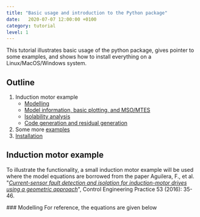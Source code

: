 ```yaml
---
title: "Basic usage and introduction to the Python package"
date:   2020-07-07 12:00:00 +0100
category: tutorial
level: 1
---
```

This tutorial illustrates basic usage of the python package, gives pointer to some examples, and shows how to install everything on a Linux/MacOS/Windows system.

## Outline
1. Induction motor example
    * [Modelling](#modelling)
    * [Model information, basic plotting, and MSO/MTES](#msomtes)
    * [Isolability analysis](#isolabilityanalysis)
    * [Code generation and residual generation](#resgen)
2. Some more [examples](#examples)
3. [Installation](#installation)



## Induction motor example

To illustrate the functionality, a small induction motor example will be used where the model equations are borrowed from the paper Aguilera, F., et al. "[_Current-sensor fault detection and isolation for induction-motor drives using a geometric approach_](https://doi.org/10.1016/j.conengprac.2016.04.014)", Control Engineering Practice 53 (2016): 35-46. 

<a name="modelling"/>
### Modelling
For reference, the equations are given below
<p>
<!---
  0 &= -q_a + w \lambda_a &   \frac{d}{dt} i_a &= i_a'\\
  0 &= -q_b + w \lambda_b & \frac{d}{dt} i_b &= i_b'\\
  0 &= -i_a' -a i_a + b c \lambda_a + b q_b + d u_a & \frac{d}{dt} \lambda_a &= \lambda_a'\\
  0 &= -i_b' -a i_b + b c \lambda_b + b q_a + d u_b & \frac{d}{dt} \lambda_b &= \lambda_b'\\
  0 &= -\lambda_a' + L_M c i_a - c \lambda_a - q_b\\
  0 &= -\lambda_b' + L_M c i_b - c \lambda_b - q_a\\
  0 &= -w' -k c_f w + k c_t (i_a \lambda_b - i_b \lambda_a) - k T_l\\

  y_1 &= i_a + f_a\\
  y_2 &= i_b + f_b\\
  y_3 &= w  
-->
<img src="/assets/tutorials/induction_motor_model.png" width="80%" align="centering"/>
</p>
There are also three measurement equations, where the two current sensors have modeled faults as
<p>
<img src="/assets/tutorials/induction_motor_model_y.png" width="20%" align="centering"/>
</p>

The modeling part is where the main differences between Python and Matlab versions are. This is due to that [SymPy](https://www.sympy.org/) is used instead of the symbolic toolbox in Matlab. Therefore, let's import the toolbox and sympy (and matplotlib since we want to plot)
```python
import matplotlib.pyplot as plt
import faultdiagnosistoolbox as fdt
import sympy as sym
```
Now, we define the model as a python dictionary with keys 
* `type` - type of model, here we are definic a model using symbolic expressions
* `x` - list of unknown variables in the model
* `f` -  list of fault variables
* `z`- list of known variables
* `rels` - list of model equations
* `parameters` - list of parameters (optional)
For the induction motor model, this corresponds to

```python
model_def = {'type': 'Symbolic',
             'x': ['i_a', 'i_b', 'lambda_a', 'lambda_b', 
                   'w', 'di_a', 'di_b', 'dlambda_a', 
                   'dlambda_b', 'dw', 'q_a', 'q_b'],
             'f': ['f_a', 'f_b'], 
             'z': ['u_a', 'u_b', 'y1', 'y2', 'y3', 'Tl'],
             'parameters': ['a', 'b', 'c', 'd', 'L_M',
                            'k', 'c_f', 'c_t']}

# Make symbolic objects of all variables/parameters before writing down equations.
sym.var(model_def['x'])
sym.var(model_def['f'])
sym.var(model_def['z'])
sym.var(model_def['parameters'])

model_def['rels'] = [
  -q_a + w*lambda_a,
  -q_b + w*lambda_b, 
  -di_a + -a*i_a + b*c*lambda_a + b*q_b+d*u_a,
  -di_b + -a*i_b + b*c*lambda_b + b*q_a+d*u_b,
  -dlambda_a + L_M*c*i_a - c*lambda_a-q_b, 
  -dlambda_b + L_M*c*i_b - c*lambda_b-q_a, 
  -dw + -k*c_f*w + k*c_t*(i_a*lambda_b - i_b*lambda_a) - k*Tl,
  fdt.DiffConstraint('di_a','i_a'),
  fdt.DiffConstraint('di_b','i_b'),
  fdt.DiffConstraint('dlambda_a','lambda_a'),
  fdt.DiffConstraint('dlambda_b','lambda_b'),
  -y1 + i_a + f_a,
  -y2 + i_b + f_b,
  -y3 + w]
```
Now, the `DiagnosisModel` object can be created as
```python
model = fdt.DiagnosisModel(model_def, name ='Induction motor')
```
and the API is very close to the Matlab version as described in the documentation. 

<a name="msomtes"/>
### Model information, basic plotting, and MSO/MTES
As before, to display model information and plot model structure, use `Lint` and `PlotModel` class methods
```python
model.Lint()

# Plot model
plt.figure(10)
model.PlotModel()
```
which gives the figure
<p>
<img src="/assets/tutorials/induction_model_struc.png" width="75%" align="centering"/>
</p>
Computing the set of MSO and MTES sets is done as below
```python
# Find set of MSOS
msos = model.MSO()
mtes = model.MTES()

# Check observability and low index for MTES sets
oi = [model.IsObservable(mtes_i) for mtes_i in mtes]
li = [model.IsLowIndex(mtes_i) for mtes_i in mtes]
print(f'Out of {len(mtes)} MTES sets, {sum(oi)} observable, {sum(li)} low (structural) differential index')
```
and the code outputs
```python
Out of 2 MTES sets, 2 observable, 2 low (structural) differential index
```
<a name="isolabilityanalysis"/>
### Isolability analysis
To plot the isolability properties of the model under mixed casaliyu asssumption
```python
# Isolability analysis
model.IsolabilityAnalysis(plot=True, causality='mixed)
```
and to examine in more detail, the Dulmage-Mendelsohn decomposition with a canonical form of the overdetermined subsystem is plotted by
```python
model.PlotDM(fault=True, eqclass=True)
```
which gives the figure
<p>
<img src="/assets/tutorials/induction_dmplot.png" width="75%" align="centering"/>
</p>
For more details, see Mattias Krysander, Jan Åslund, and Mattias Nyberg, "[_An Efficient Algorithm for Finding Minimal Over-constrained Sub-systems
for Model-based Diagnosis_](http://dx.doi.org/10.1109/TSMCA.2007.909555)".
IEEE Transactions on Systems, Man, and Cybernetics -- Part A: Systems and Humans, 38(1), 2008.

<a name="resgen"/>
### Code generation and residual generation
To wrap up this example, let us use one of the MTES sets and generate C++-code for a residual generator. First, let's see which redundant equation that can be used for integral causality residual generation using the `MSOCausalitySweep` class method
```python
model.MSOCausalitySweep(mtes[0])
```
This outputs
```python
['mixed', 'mixed', 'mixed', 'mixed', 'mixed', 'mixed', 'mixed', 'int', 'mixed', 'mixed', 'int', 'mixed']
```
and thus the 11:th element in the first MTES can be used. The 11:th element correspond to the second measurement equation
```python
red_eq = mtes[0][10]
model.syme[red_eq]
Out[50]: Eq(f_b + i_b - y2, 0)
```
Now, get the rest of the equations to form the exactly determined set of equations and compute a mathing using the `Matching` class method
```python
M0 = [e for e in mtes[0] if e != red_eq]
Gamma = model.Matching(M0)
```
Now, all is set to generate the residual generator code using the `SeqResGen` class method
```python
model.SeqResGen(Gamma, red_eq, 'ResGen', batch=True, language='C')
```
which generate files ´ResGen.cc` and `ResGen_setup.py`. Have a look at the `ResGen_core()` function in the generated C++-file and you'll se how things work. The generated code can now be compiled by executing
```bash
python ResGen_setup.py build_ext --inplace
```
in a terminal.

<a name="examples"/>
## More examples
In the distribution, there are a few more examples included. To find where `pip` puts everything, run
```python
fdt.__path__
```
and have a look in the `examples` sub-folder.

<a name="installation"/>
## Installation
The package needs Python version 3.6 or newer, check version with 
```python
python3 --version
```
Now, create a [virtual environment](https://docs.python.org/3/tutorial/venv.html), don't install into the system wide python installation. You can do this as (only needed once) with
```bash
python3 -m venv env
```
and then activate the environment as
```bash
source ./env/bin/activate  # Linux/MacOS
``` 
in MacOS/Linux or if you're on a Windows machine
```
.\env\Scripts\activate  # Windows
```
Also a good idea to update the package manager `pip`
```bash
pip install -U pip
```
Then, install the toolbox 
```bash
pip install faultdiagnosistoolbox
```
and that is that.